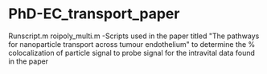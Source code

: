 # PhD-EC_transport_paper

Runscript.m 
roipoly_multi.m
  -Scripts used in the paper titled "The pathways for nanoparticle transport across tumour endothelium" to determine the % colocalization of particle signal to probe signal for the intravital data found in the paper
